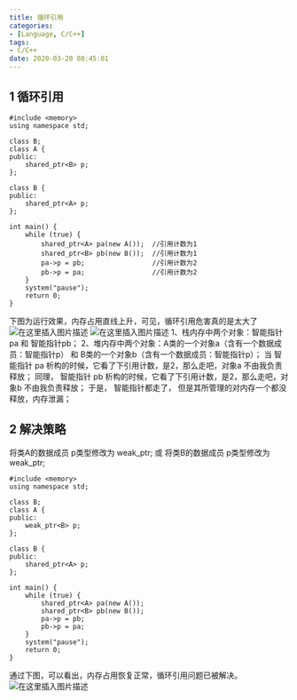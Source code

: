 ```yaml
---
title: 循环引用
categories:
- [Language, C/C++]
tags:
- C/C++
date: 2020-03-20 08:45:01
---
```


<!--more-->
## 1 循环引用
```
#include <memory>
using namespace std;

class B;
class A {
public:
	shared_ptr<B> p;
};

class B {
public:
	shared_ptr<A> p;
};

int main() {
	while (true) {
		shared_ptr<A> pa(new A());	//引用计数为1
		shared_ptr<B> pb(new B());	//引用计数为1
		pa->p = pb;					//引用计数为2
		pb->p = pa;					//引用计数为2
	}
	system("pause");
	return 0;
}
```
下图为运行效果，内存占用直线上升，可见，循环引用危害真的是太大了
![在这里插入图片描述](https://img-blog.csdnimg.cn/20190710223233171.png?x-oss-process=image/watermark,type_ZmFuZ3poZW5naGVpdGk,shadow_10,text_aHR0cHM6Ly9ibG9nLmNzZG4ubmV0L3FxXzI0MzA5OTgx,size_16,color_FFFFFF,t_70)
![在这里插入图片描述](https://img-blog.csdnimg.cn/20190710230006516.png?x-oss-process=image/watermark,type_ZmFuZ3poZW5naGVpdGk,shadow_10,text_aHR0cHM6Ly9ibG9nLmNzZG4ubmV0L3FxXzI0MzA5OTgx,size_16,color_FFFFFF,t_70)
1、栈内存中两个对象：智能指针pa 和 智能指针pb；
2、堆内存中两个对象：A类的一个对象a（含有一个数据成员：智能指针p） 和 B类的一个对象b（含有一个数据成员：智能指针p）；
当
智能指针 pa 析构的时候，它看了下引用计数，是2，那么走吧，对象a 不由我负责释放；
同理，
智能指针 pb 析构的时候，它看了下引用计数，是2，那么走吧，对象b 不由我负责释放；
于是，
智能指针都走了，
但是其所管理的对内存一个都没释放，内存泄漏；
## 2 解决策略
将类A的数据成员 p类型修改为 weak_ptr;
或
将类B的数据成员 p类型修改为 weak_ptr;
```
#include <memory>
using namespace std;

class B;
class A {
public:
	weak_ptr<B> p;
};

class B {
public:
	shared_ptr<A> p;
};

int main() {
	while (true) {
		shared_ptr<A> pa(new A());
		shared_ptr<B> pb(new B());
		pa->p = pb;
		pb->p = pa;
	}
	system("pause");
	return 0;
}
```
通过下图，可以看出，内存占用恢复正常，循环引用问题已被解决。
![在这里插入图片描述](https://img-blog.csdnimg.cn/20190710223638273.png?x-oss-process=image/watermark,type_ZmFuZ3poZW5naGVpdGk,shadow_10,text_aHR0cHM6Ly9ibG9nLmNzZG4ubmV0L3FxXzI0MzA5OTgx,size_16,color_FFFFFF,t_70)